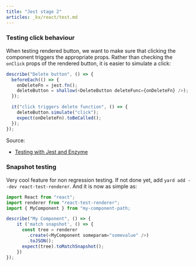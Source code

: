 ```yaml
---
title: "Jest stage 2"
articles: _kx/react/test.md
---
```


### Testing click behaviour

When testing rendered button, we want to make sure that clicking the component
triggers the appropriate props. Rather than checking the `onClick` props of the
rendered button, it is easier to simulate a click:

```javascript
describe("Delete button", () => {
  beforeEach(() => {
    onDeleteFn = jest.fn();
    deleteButton = shallow(<DeleteButton deleteFunc={onDeleteFn} />);
  });

  it("click triggers delete function", () => {
    deleteButton.simulate("click");
    expect(onDeleteFn).toBeCalled();
  });
});
```

Source:

- [Testing with Jest and Enzyme](https://medium.com/backticks-tildes/testing-your-react-component-with-jest-and-enzyme-276eef45bea0)

### Snapshot testing

Very cool feature for non regression testing. If not done yet, add `yard add --dev react-test-renderer`.
And it is now as simple as:

```javascript
import React from "react";
import renderer from "react-test-renderer";
import { MyComponent } from "my-component-path;

describe("My Component", () => {
    it ('match snapshot', () => {
      const tree = renderer
        .create(<MyComponent someparam="somevalue" />)
        .toJSON();
      expect(tree).toMatchSnapshot();
    })
});
```
